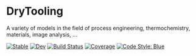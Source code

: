 # DryTooling

A variety of models in the field of process engineering, thermochemistry, materials,
image analysis, ...

[![Stable](https://img.shields.io/badge/docs-stable-blue.svg)](https://wallytutor.github.io/DryTooling.jl/stable/)
[![Dev](https://img.shields.io/badge/docs-dev-blue.svg)](https://wallytutor.github.io/DryTooling.jl/dev/)
[![Build Status](https://github.com/wallytutor/DryTooling.jl/actions/workflows/CI.yml/badge.svg?branch=main)](https://github.com/wallytutor/DryTooling.jl/actions/workflows/CI.yml?query=branch%3Amain)
[![Coverage](https://codecov.io/gh/wallytutor/DryTooling.jl/branch/main/graph/badge.svg)](https://codecov.io/gh/wallytutor/DryTooling.jl)
[![Code Style: Blue](https://img.shields.io/badge/code%20style-blue-4495d1.svg)](https://github.com/invenia/BlueStyle)
<!-- [![PkgEval](https://JuliaCI.github.io/NanosoldierReports/pkgeval_badges/D/DryTooling.svg)](https://JuliaCI.github.io/NanosoldierReports/pkgeval_badges/D/DryTooling.html) -->
